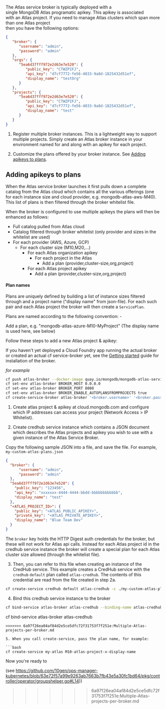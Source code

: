 The Atlas service broker is typically deployed with a  
single MongoDB Atlas programatic apikey. This apikey is associated  
with an Atlas project. If you need to manage Atlas clusters which span more than one Atlas project  
then you have the following options:

```json
{
   "broker": {
      "username": "admin",
      "password": "admin"
   },
   "orgs": {
      "5ea6d37fff972e2d63e7e520": {
         "public_key": "CTWZPIFJ",
         "api_key": "d7cf7772-fe56-4033-9a8d-1825432d51ef",
         "display_name": "testOrg"
      }
   },
   "projects": {
      "5ea6d37fff972e2d63e7e520": {
         "public_key": "CTWZPIFJ",
         "api_key": "d7cf7772-fe56-4033-9a8d-1825432d51ef",
         "display_name": "test"
      }
   }
}
```

1. Register multiple broker instances. This is a lightweight way to support multiple projects. Simply create an Atlas broker instance in your environment named for and along with an apikey for each project.

2. Customize the plans offered by your broker instance. See [Adding apikeys to plans](#adding-apikey-to-plan).

## Adding apikeys to plans

When the Atlas service broker launches it first pulls down a complete catalog from the Atlas cloud which contains all the various offerings (one for each instance size and cloud provider, e.g. mongodb-atlas-aws-M40). This list of plans is then filtered through the broker whitelist file.

When the broker is configured to use multiple apikeys the plans will then be enhanced as follows:

* Full catalog pulled from Atlas cloud
* Catalog filtered through broker whitelist (only provider and sizes in the whitelist are used)
* For each provider (AWS, Azure, GCP)
  * For each cluster size (M10,M20,...)
    * For each Atlas organization apikey
      * For each project in the Atlas 
        * Add a plan (provider,cluster-size,org,project) 
    * For each Atlas project apikey
        * Add a plan (provider,cluster-size,org,project) 
      
#### Plan names

Plans are uniquely defined by building a list of instance sizes filtered through and a project name ("display name" from json-file). For each such pair and each Atlas project the broker will then create a `ServicePlan`.

Plans are named according to the following convention:
<size>-<project>

Add a plan, e.g. "mongodb-atlas-azure-M10-MyProject" (The display name is used here, see below)


Follow these steps to add a new Atlas project & apikey:

If you haven't yet deployed a Cloud Foundry app running the actual broker or created an actual cf service-broker yet, see the [Getting started](https://github.com/jasonmimick/atlas-osb/wiki/Getting-started-with-the-Atlas-Service-Broker-on-Cloud-Foundry) guide for installation of the broker. 

*for example*
```bash
cf push atlas-broker --docker-image quay.io/mongodb/mongodb-atlas-service-broker:latest --no-start
cf set-env atlas-broker BROKER_HOST 0.0.0.0
cf set-env atlas-broker BROKER_PORT 8080
cf set-env atlas-broker BROKER_ENABLE_AUTOPLANSFROMPROJECTS true
cf create-service-broker atlas-broker '<broker.username>' '<broker.password>' http://atlas-broker.apps.CF_DOMAIN
```

1. Create atlas project & apikey at cloud.mongodb.com and configure which IP addresses can access your project (Network Access > IP Whitelist).

2. Create credhub service instance which contains a JSON document which describes the Atlas projects and apikey you wish to use with a given instance of the Atlas Service Broker.

Copy the following sample JSON into a file, and save the file. For example, `my-custom-atlas-plans.json`

```json
{
  "broker": {                           
      "username": "admin",
      "password": "admin"
  },
  "5ea6d37fff972e2d63e7e520": {         
    "public_key": "123456",
    "api_key": "xxxxxxx-4444-4444-bbdd-bbbbbbbbbbbb",
    "display_name": "test"              
  },
  "<ATLAS_PROJECT_ID>": {
    "public_key": "<ATLAS_PUBLIC_APIKEY>",
    "private_key": "<ATLAS_PRIVATE_APIKEY>",
    "display_name": "Blue Team Dev"     
  }
}
```

The `broker` key holds the HTTP Digest auth credentials for the broker, but these will not work for Atlas api calls. Instead for each Atlas project id in the credhub service instance the broker will create a special plan for each Atlas cluster size allowed (through the whitelist file). 

3. Then, you can refer to this file when creating an instance of the CredHub service. This example creates a CredHub service with the `credhub` `default` plan called `atlas-credhub`. The contents of this credential are read from the file created in step 2a. 

```bash
cf create-service credhub default atlas-credhub -c ./my-custom-atlas-plans.json
```

4. Bind this credhub service instance to the broker

```bash
cf bind-service atlas-broker atlas-credhub --binding-name atlas-credhub
```

cf bind-service atlas-broker atlas-credhub
```
>>>>>>> 6a97f26ea04af84d2e5ce5dfc72f31753f7f251e:Multiple-Atlas-projects-per-broker.md

5. When you call create-service, pass the plan name, for example:

```bash
cf create-service my-atlas M10-atlas-project-x-display-name
```

Now you're ready to 



(see https://github.com/10gen/ops-manager-kubernetes/blob/63e72f57a99e9263ab7663b7fb43e5a30fc1bd64/pkg/controller/operator/groupshelper.go#L14))


>>>>>>> 6a97f26ea04af84d2e5ce5dfc72f31753f7f251e:Multiple-Atlas-projects-per-broker.md
